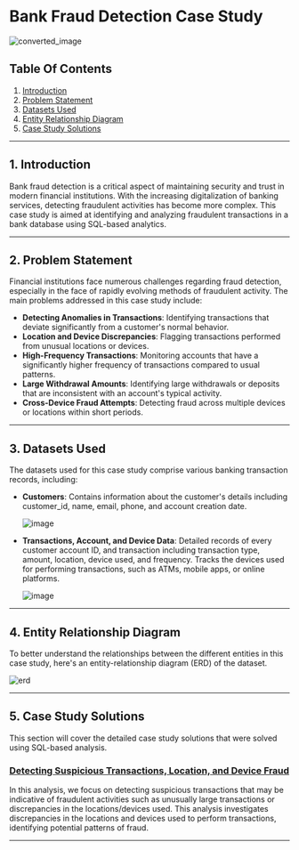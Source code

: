 # Bank Fraud Detection Case Study

![converted_image](https://github.com/user-attachments/assets/b87925c8-c8d0-491b-bea7-5ed38c6af205)

## Table Of Contents
1. [Introduction](#1-introduction)
2. [Problem Statement](#2-problem-statement)
3. [Datasets Used](#3-datasets-used)
4. [Entity Relationship Diagram](#4-entity-relationship-diagram)
5. [Case Study Solutions](#5-case-study-solutions)

---

## 1. Introduction
Bank fraud detection is a critical aspect of maintaining security and trust in modern financial institutions. With the increasing digitalization of banking services, detecting fraudulent activities has become more complex. This case study is aimed at identifying and analyzing fraudulent transactions in a bank database using SQL-based analytics.

---

## 2. Problem Statement
Financial institutions face numerous challenges regarding fraud detection, especially in the face of rapidly evolving methods of fraudulent activity. The main problems addressed in this case study include:

- **Detecting Anomalies in Transactions**: Identifying transactions that deviate significantly from a customer's normal behavior.
- **Location and Device Discrepancies**: Flagging transactions performed from unusual locations or devices.
- **High-Frequency Transactions**: Monitoring accounts that have a significantly higher frequency of transactions compared to usual patterns.
- **Large Withdrawal Amounts**: Identifying large withdrawals or deposits that are inconsistent with an account's typical activity.
- **Cross-Device Fraud Attempts**: Detecting fraud across multiple devices or locations within short periods.

---

## 3. Datasets Used

The datasets used for this case study comprise various banking transaction records, including:

- **Customers**: Contains information about the customer's details including customer_id, name, email, phone, and account creation date.
  
  ![image](https://github.com/user-attachments/assets/692a44c0-5523-4da2-b86f-f42ffa1cd095)

- **Transactions, Account, and Device Data**: Detailed records of every customer account ID, and transaction including transaction type, amount, location, device used, and frequency. Tracks the devices used for performing transactions, such as ATMs, mobile apps, or online platforms.
  
  ![image](https://github.com/user-attachments/assets/709bbe93-1df7-452e-a702-b2ed10a1dd87)

---

## 4. Entity Relationship Diagram

To better understand the relationships between the different entities in this case study, here's an entity-relationship diagram (ERD) of the dataset.

![erd](https://github.com/user-attachments/assets/54c21f4a-d996-4aba-a041-ad7a51d31970)

---

## 5. Case Study Solutions

This section will cover the detailed case study solutions that were solved using SQL-based analysis.

### [Detecting Suspicious Transactions, Location, and Device Fraud](https://github.com/MuhammadSheryar18/Bank_Fraud_Detection/blob/main/Case%20Study/Detecting%20Suspicious%20Transactions%2C%20Location%2C%20and%20Device%20Fraud.md)
In this analysis, we focus on detecting suspicious transactions that may be indicative of fraudulent activities such as unusually large transactions or discrepancies in the locations/devices used. This analysis investigates discrepancies in the locations and devices used to perform transactions, identifying potential patterns of fraud.



---


